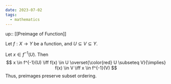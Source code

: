 ```yaml
---
date: 2023-07-02
tags:
  - mathematics
---
```

up:: [[Preimage of Function]]

Let $f: X \to Y$ be a function, and $U \subseteq V \subseteq Y$.

Let $x \in f^{-1}(U)$. Then
$$
x \in f^{-1}(U) \iff f(x) \in U \overset{\color{red} U \subseteq V}{\implies} f(x) \in V \iff x \in f^{-1}(V)
$$
Thus, preimages preserve subset ordering.